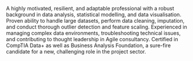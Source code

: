 A highly motivated, resilient, and adaptable professional with a robust background in data analysis, statistical modelling, and data visualisation. Proven ability to handle large datasets, perform data cleaning, imputation, and conduct thorough outlier detection and feature scaling. Experienced in managing complex data environments, troubleshooting technical issues, and contributing to thought leadership in Agile consultancy. Certified in CompTIA Data+ as well as Business Analysis Foundation, a sure-fire candidate for a new, challenging role in the project sector.
